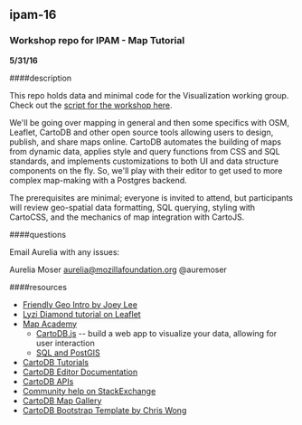 ## ipam-16
### Workshop repo for IPAM - Map Tutorial
**5/31/16**

####description

This repo holds data and minimal code for the Visualization working group. Check out the [script for the workshop here](http://tinyurl.com/ipam-16-maps).

We'll be going over mapping in general and then some specifics with OSM, Leaflet, CartoDB and other open source tools allowing users to design, publish, and share maps online. CartoDB automates the building of maps from dynamic data, applies style and query functions from CSS and SQL standards, and implements customizations to both UI and data structure components on the fly. So, we'll play with their editor to get used to more complex map-making with a Postgres backend. 

The prerequisites are minimal; everyone is invited to attend, but participants will review geo-spatial data formatting, SQL querying, styling with CartoCSS, and the mechanics of map integration with CartoJS.

####questions

Email Aurelia with any issues:

Aurelia Moser
aurelia@mozillafoundation.org
@auremoser

####resources

* [Friendly Geo Intro by Joey Lee](https://github.com/joeyklee/hellowebmaps)
* [Lyzi Diamond tutorial on Leaflet](http://lyzidiamond.com/posts/osgeo-august-meeting)
* [Map Academy](http://academy.cartodb.com)
    + [CartoDB.js](http://academy.cartodb.com/courses/03-cartodbjs-ground-up/lesson-3.html) -- build a web app to visualize your data, allowing for user interaction
	+ [SQL and PostGIS](http://academy.cartodb.com/courses/04-sql-postgis.html)
* [CartoDB Tutorials](http://docs.cartodb.com/tutorials.html)
* [CartoDB Editor Documentation](http://docs.cartodb.com/cartodb-editor.html)
* [CartoDB APIs](http://docs.cartodb.com/cartodb-platform.html)
* [Community help on StackExchange](http://gis.stackexchange.com/questions/tagged/cartodb)
* [CartoDB Map Gallery](http://cartodb.com/gallery/)
* [CartoDB Bootstrap Template by Chris Wong](https://github.com/chriswhong/cartodb-github-template)
